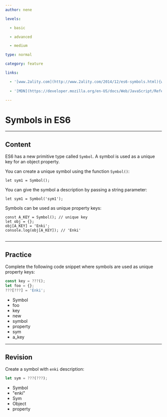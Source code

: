 ```yaml
---
author: nene

levels:

  - basic

  - advanced

  - medium

type: normal

category: feature

links:

  - '[www.2ality.com](http://www.2ality.com/2014/12/es6-symbols.html){website}'
  
  - '[MDN](https://developer.mozilla.org/en-US/docs/Web/JavaScript/Reference/Global_Objects/Symbol){website}'

---
```

# Symbols in ES6

---
## Content

ES6 has a new primitive type called `Symbol`. A symbol is used as a unique key for an object property.

You can create a unique symbol using the function `Symbol()`:
```
let sym1 = Symbol();

```

You can give the symbol a description by passing a string parameter:

```
let sym1 = Symbol('sym1');
```
Symbols can be used as unique property keys:

```
const A_KEY = Symbol(); // unique key
let obj = {};
obj[A_KEY] = 'Enki';
console.log(obj[A_KEY]); // 'Enki'
      
```

---
## Practice

Complete the following code snippet where symbols are used as unique property keys: 

```javascript
const key = ???(); 
let foo = {};
???[???] = 'Enki';
```
* Symbol
* foo
* key
* new
* symbol
* property
* sym
* a_key

---
## Revision

Create a symbol with `enki` description:
```javascript
let sym = ???(???);

```
* Symbol
* "enki"
* Sym
* Object
* property
 
